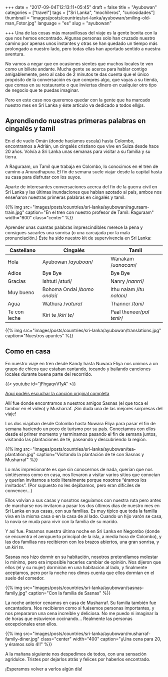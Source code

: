 +++
date = "2017-09-04T12:13:11+05:45"
draft = false
title = "Ayubowan"
categories = ["travel"]
tags = ["Sri Lanka", "mochileros", "curiosidades"]
thumbnail = "images/posts/countries/sri-lanka/ayubowan/smiling-old-man_Fotor.jpg"
language = "es"
slug = "ayubowan"

+++
Una de las cosas más maravillosas del viaje es la gente bonita con la que nos hemos encontrado. Algunas personas solo han cruzado nuestro camino por apenas unos instantes y otras se han quedado un tiempo más prolongado a nuestro lado, pero todas ellas han aportado sentido a nuestra aventura. 

No vamos a negar que en ocasiones sientes que muchos locales te ven como un billete andante. Mucha gente se acerca para hablar contigo amigablemente, pero al cabo de 2 minutos te das cuenta que el único propósito de la conversación  es que compres algo, que vayas a su tienda, que comas en su restaurante o que inviertas dinero en cualquier otro tipo de negocio que te puedas imaginar. 

Pero en este caso nos queremos quedar con la gente que ha marcado nuestro mes en Sri Lanka y éste artículo va dedicado a todos ell@s.

## Aprendiendo nuestras primeras palabras en cingalés y tamil

En el de vuelo Omán (donde hacíamos escala) hasta Colombo, encontramos a Adrián, un cingalés cristiano que vive en Suiza desde hace 20 años. Volvía a Sri Lanka unas semanas para visitar a su familia y su tierra.

A Raguraam, un Tamil que trabaja en Colombo, lo conocimos en el tren de camino a Anuradhapura. El fin de semana suele viajar desde la capital hasta su casa para disfrutar con los suyos. 

Aparte de interesantes conversaciones acerca del fin de la guerra civil en Sri Lanka y las últimas inundaciones que habían azotado al país, ambos nos enseñaron nuestras primeras palabras en cingalés y tamil.

{{% img src="images/posts/countries/sri-lanka/ayubowan/raguraam-train.jpg" caption="En el tren con nuestro profesor de Tamil: Raguraam" width="600" class="center" %}}

Aprender unas cuantas palabras imprescindibles merece la pena y consigues sacarles una sonrisa (o una carcajada por la mala pronunciación.) 
Éste ha sido nuestro kit de supervivencia en Sri Lanka:

Castellano|Cingalés|Tamil|
------------- | ------------- | -------------
Hola|Ayubowan /*ayuboan*/|Wanakam /*uanacam*/|
Adios|Bye Bye|Bye Bye| 
Gracias| Ishtuti /*stuti*/|Nanry /*nanrri*/|
Muy bueno|Bohoma Ondai /*bomo ondai*/|Ithu nalam /*itu nalam*/|
Agua|Wathura /*vatura*/|Thanner /*tani*/|
Te con leche|Kiri te /*kiri te*/|Paal theneer/*pal tenir*/|

{{% img src="images/posts/countries/sri-lanka/ayubowan/translations.jpg" caption="Nuestros apuntes" %}}

## Como en casa

En nuestro viaje en tren desde Kandy hasta Nuwara Eliya nos unimos a un grupo de chicos que estaban cantando, tocando y bailando canciones locales durante buena parte del recorrido.

{{< youtube id="jFhgaqvV1yA" >}}

<a href="https://www.youtube.com/watch?v=4UQsyot7C5I" target="_blank">Aquí podéis escuchar la canción original completa</a>

Allí fue donde encontramos a nuestros amigos Sasnas (el que toca el tambor en el video) y Musharraf. ¡Sin duda una de las mejores sorpresas del viaje!

Los dos viajaban desde Colombo hasta Nuwara Eliya para pasar el fin de semana haciendo un poco de turismo por su país. Conectamos con ellos desde el primer momento y terminamos pasando el fin de semana juntos, visitando las plantaciones de té, paseando y descubriendo la región.

{{% img src="images/posts/countries/sri-lanka/ayubowan/tea-plantation.jpg" caption="Visitando la plantación de té con Sasnas y Musharraf" %}}

Lo más impresionante es que sin conocernos de nada, querían que nos sintiésemos como en casa, nos llevaron a visitar 
varios sitios que conocían y querían invitarnos a todo literalmente porque nosotros “éramos los invitados”. (Por supuesto no les dejábamos, pero eran difíciles de convencer...)

Ellos volvían a sus casas y nosotros seguíamos con nuestra ruta pero antes de marcharse nos invitaron a pasar los dos últimos días de nuestro mes en Sri Lanka en sus casas, con sus familias. Es muy típico que toda la familia viva en la misma casa o en la casa de al lado. Cuando un hijo varón se casa, la novia se muda para vivir con la familia de su marido. 

Y así fue. Pasamos nuestra última noche en Sri Lanka en Negombo (donde se encuentra el aeropuerto principal de la isla, 
a media hora de Colombo), y las dos familias nos recibieron con los brazos abiertos, una gran sonrisa, y un *kiri te*. 

Sasnas nos hizo dormir en su habitación, nosotros pretendíamos molestar lo mínimo, pero era imposible hacerles cambiar de opinión. Nos dijeron que ellos (el y su mujer) dormirían en una habitación al lado, y finalmente aceptamos, pero por la noche nos dimos cuenta que ellos dormían en el suelo del comedor. 

{{% img src="images/posts/countries/sri-lanka/ayubowan/sasnas-family.jpg" caption="Con la familia de Sasnas" %}}

La noche anterior cenamos en casa de Musharraf. Su familia también fue encantadora. Nos recibieron como si fuésemos personas importantes, y nos prepararon una cena increíble y deliciosa. No me puedo ni imaginar la de horas que estuvieron cocinando… Realmente las personas excepcionales eran ellos.

{{% img src="images/posts/countries/sri-lanka/ayubowan/musharraf-family-diner.jpg" class="center" width="400" caption="¡¡Una cena para 20, y éramos solo 4!!"  %}}

A la mañana siguiente nos despedimos de todos, con una sensación agridulce. Tristes por dejarlos atrás y felices por haberlos encontrado.

¡Esperamos volver a verlos algún día!

